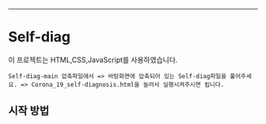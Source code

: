 ---

# Self-diag
이 프로젝트는 HTML,CSS,JavaScript를 사용하였습니다.
```
Self-diag-main 압축파일에서 => 바탕화면에 압축되어 있는 Self-diag파일을 풀어주세요. => Corona_19_self-diagnosis.html을 눌러서 실행시켜주시면 됩니다.
```

## 시작 방법
